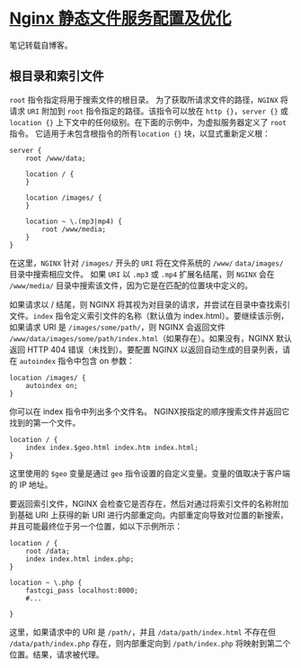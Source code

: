 # [Nginx 静态文件服务配置及优化](https://segmentfault.com/a/1190000019276954 "Nginx 静态文件服务配置及优化") #
笔记转载自博客。

## 根目录和索引文件 ##
`root` 指令指定将用于搜索文件的根目录。 为了获取所请求文件的路径，`NGINX` 将请求 `URI` 附加到 `root` 指令指定的路径。该指令可以放在 `http {}`，`server {}` 或 `location {}` 上下文中的任何级别。在下面的示例中，为虚拟服务器定义了 `root` 指令。 它适用于未包含根指令的所有`location {}` 块，以显式重新定义根：

	server {
	    root /www/data;
	
	    location / {
	    }
	
	    location /images/ {
	    }
	
	    location ~ \.(mp3|mp4) {
	        root /www/media;
	    }
	}

在这里，`NGINX` 针对 `/images/` 开头的 `URI` 将在文件系统的 `/www/` `data/images/` 目录中搜索相应文件。 如果 `URI` 以 `.mp3` 或 `.mp4` 扩展名结尾，则 `NGINX` 会在 `/www/media/` 目录中搜索该文件，因为它是在匹配的位置块中定义的。

如果请求以 / 结尾，则 NGINX 将其视为对目录的请求，并尝试在目录中查找索引文件。`index` 指令定义索引文件的名称（默认值为 index.html）。要继续该示例，如果请求 URI 是 `/images/some/path/`，则 NGINX 会返回文件 `/www/data/images/some/path/index.html`（如果存在）。如果没有，NGINX 默认返回 HTTP 404 错误（未找到）。要配置 NGINX 以返回自动生成的目录列表，请在 `autoindex` 指令中包含 on 参数：

	location /images/ {
    	autoindex on;
	}

你可以在 index 指令中列出多个文件名。 NGINX按指定的顺序搜索文件并返回它找到的第一个文件。

	location / {
	    index index.$geo.html index.htm index.html;
	}

这里使用的 `$geo` 变量是通过 `geo` 指令设置的自定义变量。变量的值取决于客户端的 IP 地址。

要返回索引文件，NGINX 会检查它是否存在，然后对通过将索引文件的名称附加到基础 URI 上获得的新 URI 进行内部重定向。内部重定向导致对位置的新搜索，并且可能最终位于另一个位置，如以下示例所示：

	location / {
	    root /data;
	    index index.html index.php;
	}
	
	location ~ \.php {
	    fastcgi_pass localhost:8000;
	    #...
	
	}

这里，如果请求中的 URI 是 `/path/`，并且 `/data/path/index.html` 不存在但 `/data/path/index.php` 存在，则内部重定向到 `/path/index.php` 将映射到第二个位置。结果，请求被代理。
